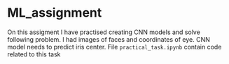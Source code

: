# ML_assignment

On this assigment I have practised creating CNN models and solve following problem. I had images of faces and coordinates of eye. CNN model needs to predict iris center. File `practical_task.ipynb` contain code related to this task
